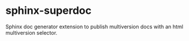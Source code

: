 # sphinx-superdoc

Sphinx doc generator extension to publish multiversion docs with an html
multiversion selector.
